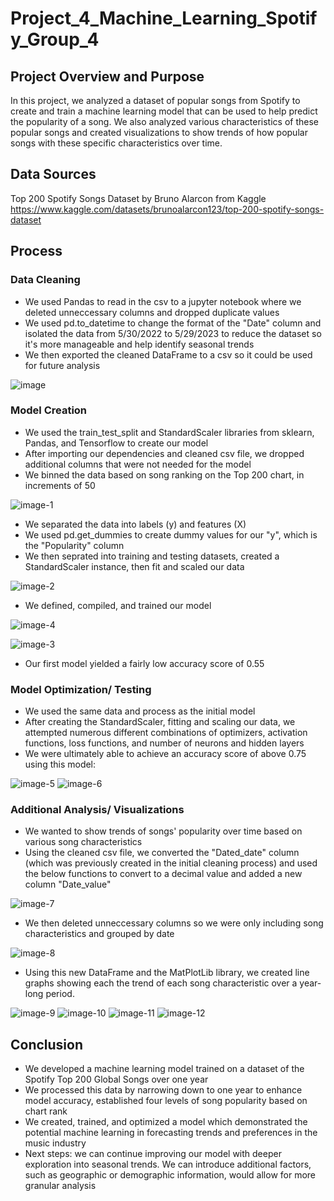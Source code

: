 # Project_4_Machine_Learning_Spotify_Group_4

## Project Overview and Purpose
In this project, we analyzed a dataset of popular songs from Spotify to create and train a machine learning model that can be used to help predict the popularity of a song. We also analyzed various characteristics of these popular songs and created visualizations to show trends of how popular songs with these specific characteristics over time.

## Data Sources
Top 200 Spotify Songs Dataset by Bruno Alarcon from Kaggle
https://www.kaggle.com/datasets/brunoalarcon123/top-200-spotify-songs-dataset

## Process
### Data Cleaning
* We used Pandas to read in the csv to a jupyter notebook where we deleted unneccessary columns and dropped duplicate values
* We used pd.to_datetime to change the format of the "Date" column and isolated the data from 5/30/2022 to 5/29/2023 to reduce the dataset so it's more manageable and help identify seasonal trends
* We then exported the cleaned DataFrame to a csv so it could be used for future analysis
  
![image](https://github.com/TexasBearfan/Project_4_Machine_Learning_Spotify_Group_4/assets/147567143/be4c5ee4-2afc-4579-ad17-03226b68c049)

### Model Creation
* We used the train_test_split and StandardScaler libraries from sklearn, Pandas, and Tensorflow to create our model
* After importing our dependencies and cleaned csv file, we dropped additional columns that were not needed for the model
* We binned the data based on song ranking on the Top 200 chart, in increments of 50
  
![image-1](https://github.com/TexasBearfan/Project_4_Machine_Learning_Spotify_Group_4/assets/147567143/044a910c-b1a9-4b90-83ff-d615c958f581)

* We separated the data into labels (y) and features (X)
* We used pd.get_dummies to create dummy values for our "y", which is the "Popularity" column
* We then seprated into training and testing datasets, created a StandardScaler instance, then fit and scaled our data

![image-2](https://github.com/TexasBearfan/Project_4_Machine_Learning_Spotify_Group_4/assets/147567143/34dcb180-e21f-48ea-b8ef-1a0a06f37e2a)

* We defined, compiled, and trained our model
  
![image-4](https://github.com/TexasBearfan/Project_4_Machine_Learning_Spotify_Group_4/assets/147567143/012298e9-94e6-47e1-b1ef-029c56da14b2)

![image-3](https://github.com/TexasBearfan/Project_4_Machine_Learning_Spotify_Group_4/assets/147567143/e7fd6030-7880-4005-b79a-7451ab6a7785)

* Our first model yielded a fairly low accuracy score of 0.55
    
### Model Optimization/ Testing
* We used the same data and process as the initial model
* After creating the StandardScaler, fitting and scaling our data, we attempted numerous different combinations of optimizers, activation functions, loss functions, and number of neurons and hidden layers
* We were ultimately able to achieve an accuracy score of above 0.75 using this model: 

![image-5](https://github.com/TexasBearfan/Project_4_Machine_Learning_Spotify_Group_4/assets/147567143/caf34c31-2ead-48a0-ab98-db81a31a0b08)
![image-6](https://github.com/TexasBearfan/Project_4_Machine_Learning_Spotify_Group_4/assets/147567143/ca8bf6c6-f1d3-4794-999e-a5bf712b196b)

### Additional Analysis/ Visualizations
* We wanted to show trends of songs' popularity over time based on various song characteristics
* Using the cleaned csv file, we converted the "Dated_date" column (which was previously created in the initial cleaning process) and used the below functions to convert to a decimal value and added a new column "Date_value"

![image-7](https://github.com/TexasBearfan/Project_4_Machine_Learning_Spotify_Group_4/assets/147567143/9d247668-95e8-462b-a1a4-32dccabe2d58)

* We then deleted unneccessary columns so we were only including song characteristics and grouped by date

![image-8](https://github.com/TexasBearfan/Project_4_Machine_Learning_Spotify_Group_4/assets/147567143/9cbace72-43fa-4937-ab36-0aa6775e9d11)
    
* Using this new DataFrame and the MatPlotLib library, we created line graphs showing each the trend of each song characteristic over a year-long period.

![image-9](https://github.com/TexasBearfan/Project_4_Machine_Learning_Spotify_Group_4/assets/147567143/521124ae-0c36-4615-a301-197542f5a56c)
![image-10](https://github.com/TexasBearfan/Project_4_Machine_Learning_Spotify_Group_4/assets/147567143/3661244b-e2b7-4294-869c-de53d8c29279)
![image-11](https://github.com/TexasBearfan/Project_4_Machine_Learning_Spotify_Group_4/assets/147567143/fbc34f7f-42da-4c6f-8d9a-e5bf4e1a0769)
![image-12](https://github.com/TexasBearfan/Project_4_Machine_Learning_Spotify_Group_4/assets/147567143/966ceae5-3c70-46e9-ab16-4020eac77e3e)


## Conclusion
* We developed a machine learning model trained on a dataset of the Spotify Top 200 Global Songs over one year
* We processed this data by narrowing down to one year to enhance model accuracy, established four levels of song popularity based on chart rank
* We created, trained, and optimized a model which demonstrated the potential machine learning in forecasting trends and preferences in the music industry
* Next steps: we can continue improving our model with deeper exploration into seasonal trends. We can introduce additional factors, such as geographic or demographic information, would allow for more granular analysis

